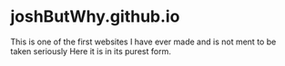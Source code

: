 # joshButWhy.github.io
This is one of the first websites I have ever made and is not ment to be taken seriously
Here it is in its purest form.
